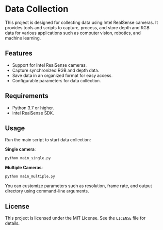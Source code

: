 # Data Collection

This project is designed for collecting data using Intel RealSense cameras. It provides tools and scripts to capture, process, and store depth and RGB data for various applications such as computer vision, robotics, and machine learning.

## Features

- Support for Intel RealSense cameras.
- Capture synchronized RGB and depth data.
- Save data in an organized format for easy access.
- Configurable parameters for data collection.

## Requirements

- Python 3.7 or higher.
- Intel RealSense SDK.


## Usage

Run the main script to start data collection:

**Single camera**: 
```bash
python main_single.py
```

**Multiple Cameras**:
```bash
python main_multiple.py
```

You can customize parameters such as resolution, frame rate, and output directory using command-line arguments.

## License

This project is licensed under the MIT License. See the `LICENSE` file for details.